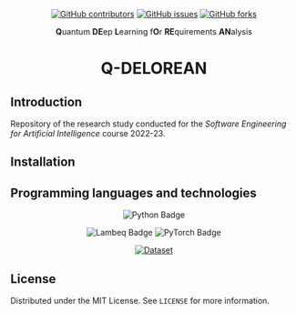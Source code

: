 <div align = "center">

[![GitHub contributors](https://img.shields.io/github/contributors/MCalenda/Q-DELOREAN?style=for-the-badge)](https://GitHub.com/MCalenda/Q-DELOREAN/graphs/contributors)
[![GitHub issues](https://img.shields.io/github/issues/MCalenda/Q-DELOREAN?style=for-the-badge)](https://GitHub.com/MCalenda/Q-DELOREAN/issues)
[![GitHub forks](https://img.shields.io/github/forks/MCalenda/Q-DELOREAN?style=for-the-badge)](https://GitHub.com/MCalenda/Q-DELOREAN/fork)

**Q**uantum **DE**ep **L**earning f**O**r **RE**quirements **AN**alysis

# Q-DELOREAN

</div>

## Introduction

Repository of the research study conducted for the *Software Engineering for Artificial Intelligence* course 2022-23.

## Installation

## Programming languages and technologies

<div align= "center">

![Python Badge](https://img.shields.io/badge/Python-3776AB?logo=python&logoColor=fff&style=for-the-badge)

![Lambeq Badge](https://img.shields.io/badge/Lambeq-2980B9?&style=for-the-badge)
![PyTorch Badge](https://img.shields.io/badge/PyTorch-EE4C2C?logo=pytorch&logoColor=fff&style=for-the-badge)

[![Dataset](https://img.shields.io/badge/Dataset%20-Promise-critical?style=for-the-badge)](https://zenodo.org/record/3309582)

</div>

## License

Distributed under the MIT License. See `LICENSE` for more information.
